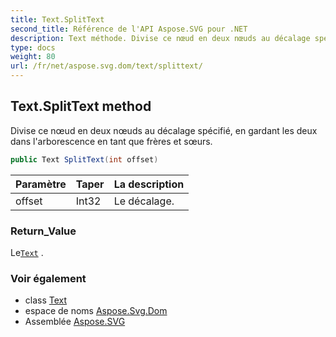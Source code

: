 ```yaml
---
title: Text.SplitText
second_title: Référence de l'API Aspose.SVG pour .NET
description: Text méthode. Divise ce nœud en deux nœuds au décalage spécifié en gardant les deux dans larborescence en tant que frères et sœurs.
type: docs
weight: 80
url: /fr/net/aspose.svg.dom/text/splittext/
---
```

## Text.SplitText method

Divise ce nœud en deux nœuds au décalage spécifié, en gardant les deux dans l'arborescence en tant que frères et sœurs.

```csharp
public Text SplitText(int offset)
```

| Paramètre | Taper | La description |
| --- | --- | --- |
| offset | Int32 | Le décalage. |

### Return_Value

Le[`Text`](../) .

### Voir également

* class [Text](../)
* espace de noms [Aspose.Svg.Dom](../../text/)
* Assemblée [Aspose.SVG](../../../)


